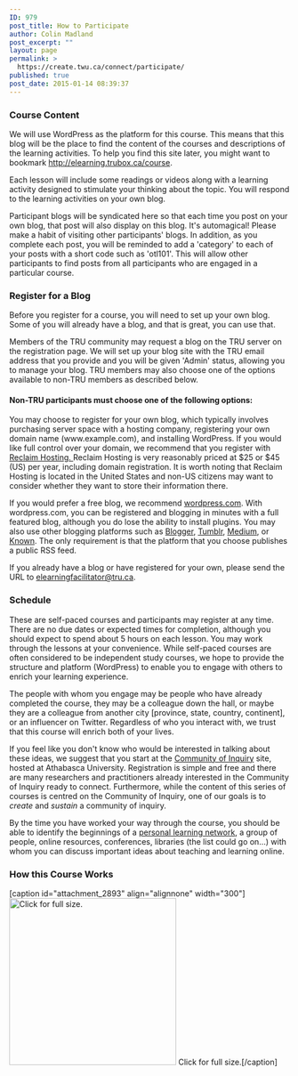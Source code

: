 ```yaml
---
ID: 979
post_title: How to Participate
author: Colin Madland
post_excerpt: ""
layout: page
permalink: >
  https://create.twu.ca/connect/participate/
published: true
post_date: 2015-01-14 08:39:37
---
```

<h3>Course Content</h3>
We will use WordPress as the platform for this course. This means that this blog will be the place to find the content of the courses and descriptions of the learning activities. To help you find this site later, you might want to bookmark <a href="http://elearning.trubox.ca/course" target="_blank">http://elearning.trubox.ca/course</a>.

Each lesson will include some readings or videos along with a learning activity designed to stimulate your thinking about the topic. You will respond to the learning activities on your own blog.

Participant blogs will be syndicated here so that each time you post on your own blog, that post will also display on this blog. It's automagical! Please make a habit of visiting other participants' blogs. In addition, as you complete each post, you will be reminded to add a 'category' to each of your posts with a short code such as 'otl101'. This will allow other participants to find posts from all participants who are engaged in a particular course.
<h3>Register for a Blog</h3>
Before you register for a course, you will need to set up your own blog. Some of you will already have a blog, and that is great, you can use that.

Members of the TRU community may request a blog on the TRU server on the registration page. We will set up your blog site with the TRU email address that you provide and you will be given 'Admin' status, allowing you to manage your blog. TRU members may also choose one of the options available to non-TRU members as described below.
<h4>Non-TRU participants must choose one of the following options:</h4>
You may choose to register for your own blog, which typically involves purchasing server space with a hosting company, registering your own domain name (www.example.com), and installing WordPress. If you would like full control over your domain, we recommend that you register with <a href="http://reclaimhosting.com" target="_blank">Reclaim Hosting. </a>Reclaim Hosting is very reasonably priced at $25 or $45 (US) per year, including domain registration. It is worth noting that Reclaim Hosting is located in the United States and non-US citizens may want to consider whether they want to store their information there.

If you would prefer a free blog, we recommend <a href="http://wordpress.com" target="_blank">wordpress.com</a>. With wordpress.com, you can be registered and blogging in minutes with a full featured blog, although you do lose the ability to install plugins. You may also use other blogging platforms such as <a href="http://www.blogger.com" target="_blank">Blogger</a>, <a href="https://www.tumblr.com/" target="_blank">Tumblr</a>, <a href="https://medium.com/" target="_blank">Medium</a>, or <a href="https://withknown.com/" target="_blank">Known</a>. The only requirement is that the platform that you choose publishes a public RSS feed.

If you already have a blog or have registered for your own, please send the URL to elearningfacilitator@tru.ca.
<h3>Schedule</h3>
These are self-paced courses and participants may register at any time. There are no due dates or expected times for completion, although you should expect to spend about 5 hours on each lesson. You may work through the lessons at your convenience. While self-paced courses are often considered to be independent study courses, we hope to provide the structure and platform (WordPress) to enable you to engage with others to enrich your learning experience.

The people with whom you engage may be people who have already completed the course, they may be a colleague down the hall, or maybe they are a colleague from another city [province, state, country, continent], or an influencer on Twitter. Regardless of who you interact with, we trust that this course will enrich both of your lives.

If you feel like you don't know who would be interested in talking about these ideas, we suggest that you start at the <a title="Community of Inquiry" href="http://coi.athabascau.ca" target="_blank">Community of Inquiry</a> site, hosted at Athabasca University. Registration is simple and free and there are many researchers and practitioners already interested in the Community of Inquiry ready to connect. Furthermore, while the content of this series of courses is centred on the Community of Inquiry, one of our goals is to <em>create</em> and <em>sustain</em> a community of inquiry.

By the time you have worked your way through the course, you should be able to identify the beginnings of a <a href="http://en.wikipedia.org/wiki/Personal_learning_network" target="_blank">personal learning network</a>, a group of people, online resources, conferences, libraries (the list could go on...) with whom you can discuss important ideas about teaching and learning online.
<h3>How this Course Works</h3>
[caption id="attachment_2893" align="alignnone" width="300"]<a href="http://create.twu.ca/connect/files/2015/01/Connected-Course-Diagram.png" target="_blank"><img class="wp-image-2893 size-medium" src="http://create.twu.ca/connect/files/2015/01/Connected-Course-Diagram-300x300.png" alt="Click for full size." width="300" height="300" /></a> Click for full size.[/caption]